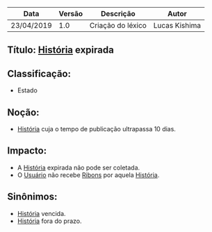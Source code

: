 | Data | Versão | Descrição | Autor |
|---|---|---|---|
| 23/04/2019 | 1.0 | Criação do léxico  | Lucas Kishima |

## Título: [História](https://github.com/requisitos-2019-1/Ribon/blob/master/Modelagem%20de%20Requisitos/Lexicos/Historia.md) expirada

## Classificação:

- Estado

## Noção:

- [História](https://github.com/requisitos-2019-1/Ribon/blob/master/Modelagem%20de%20Requisitos/Lexicos/Historia.md) cuja o tempo de publicação ultrapassa 10 dias.

## Impacto:

- A [História](https://github.com/requisitos-2019-1/Ribon/blob/master/Modelagem%20de%20Requisitos/Lexicos/Historia.md) expirada não pode ser coletada.
- O [Usuário](https://github.com/requisitos-2019-1/Ribon/blob/master/Modelagem%20de%20Requisitos/Lexicos/Usuário.md) não recebe [Ribons](https://github.com/requisitos-2019-1/Ribon/blob/master/Modelagem%20de%20Requisitos/Lexicos/Ribon.md) por aquela [História](https://github.com/requisitos-2019-1/Ribon/blob/master/Modelagem%20de%20Requisitos/Lexicos/Historia.md).

## Sinônimos:

- [História](https://github.com/requisitos-2019-1/Ribon/blob/master/Modelagem%20de%20Requisitos/Lexicos/Historia.md) vencida.
- [História](https://github.com/requisitos-2019-1/Ribon/blob/master/Modelagem%20de%20Requisitos/Lexicos/Historia.md) fora do prazo.
